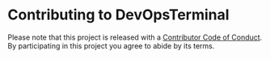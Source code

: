 # Contributing to DevOpsTerminal

Please note that this project is released with a [Contributor Code of Conduct](code-of-conduct.md).
By participating in this project you agree to abide by its terms.
